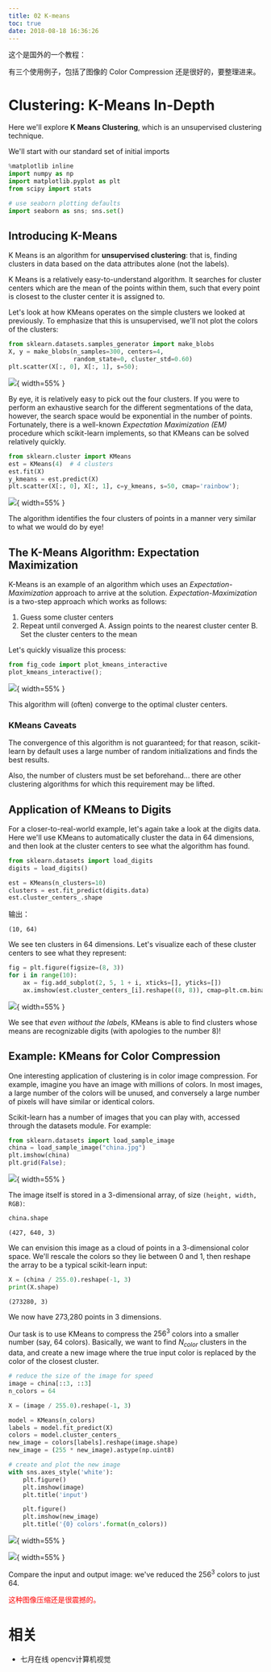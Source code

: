 ```yaml
---
title: 02 K-means
toc: true
date: 2018-08-18 16:36:26
---
```


这个是国外的一个教程：

有三个使用例子，包括了图像的 Color Compression 还是很好的，要整理进来。


# Clustering: K-Means In-Depth

Here we'll explore **K Means Clustering**, which is an unsupervised clustering technique.

We'll start with our standard set of initial imports


```python
%matplotlib inline
import numpy as np
import matplotlib.pyplot as plt
from scipy import stats

# use seaborn plotting defaults
import seaborn as sns; sns.set()
```

## Introducing K-Means

K Means is an algorithm for **unsupervised clustering**: that is, finding clusters in data based on the data attributes alone (not the labels).

K Means is a relatively easy-to-understand algorithm.  It searches for cluster centers which are the mean of the points within them, such that every point is closest to the cluster center it is assigned to.

Let's look at how KMeans operates on the simple clusters we looked at previously. To emphasize that this is unsupervised, we'll not plot the colors of the clusters:


```python
from sklearn.datasets.samples_generator import make_blobs
X, y = make_blobs(n_samples=300, centers=4,
                  random_state=0, cluster_std=0.60)
plt.scatter(X[:, 0], X[:, 1], s=50);
```


![](http://images.iterate.site/blog/image/180806/F25lJh5ak9.png?imageslim){ width=55% }

By eye, it is relatively easy to pick out the four clusters. If you were to perform an exhaustive search for the different segmentations of the data, however, the search space would be exponential in the number of points. Fortunately, there is a well-known *Expectation Maximization (EM)* procedure which scikit-learn implements, so that KMeans can be solved relatively quickly.


```python
from sklearn.cluster import KMeans
est = KMeans(4)  # 4 clusters
est.fit(X)
y_kmeans = est.predict(X)
plt.scatter(X[:, 0], X[:, 1], c=y_kmeans, s=50, cmap='rainbow');
```


![](http://images.iterate.site/blog/image/180806/eF4AKdj6Jl.png?imageslim){ width=55% }

The algorithm identifies the four clusters of points in a manner very similar to what we would do by eye!

## The K-Means Algorithm: Expectation Maximization

K-Means is an example of an algorithm which uses an *Expectation-Maximization* approach to arrive at the solution.
*Expectation-Maximization* is a two-step approach which works as follows:

1. Guess some cluster centers
2. Repeat until converged
   A. Assign points to the nearest cluster center
   B. Set the cluster centers to the mean

Let's quickly visualize this process:


```python
from fig_code import plot_kmeans_interactive
plot_kmeans_interactive();
```


![](http://images.iterate.site/blog/image/180806/2DjaLjFJkA.png?imageslim){ width=55% }

This algorithm will (often) converge to the optimal cluster centers.

### KMeans Caveats

The convergence of this algorithm is not guaranteed; for that reason, scikit-learn by default uses a large number of random initializations and finds the best results.

Also, the number of clusters must be set beforehand... there are other clustering algorithms for which this requirement may be lifted.

## Application of KMeans to Digits

For a closer-to-real-world example, let's again take a look at the digits data. Here we'll use KMeans to automatically cluster the data in 64 dimensions, and then look at the cluster centers to see what the algorithm has found.


```python
from sklearn.datasets import load_digits
digits = load_digits()
```


```python
est = KMeans(n_clusters=10)
clusters = est.fit_predict(digits.data)
est.cluster_centers_.shape
```

输出：

```
(10, 64)
```



We see ten clusters in 64 dimensions. Let's visualize each of these cluster centers to see what they represent:


```python
fig = plt.figure(figsize=(8, 3))
for i in range(10):
    ax = fig.add_subplot(2, 5, 1 + i, xticks=[], yticks=[])
    ax.imshow(est.cluster_centers_[i].reshape((8, 8)), cmap=plt.cm.binary)
```


![](http://images.iterate.site/blog/image/180806/hH8EIhliem.png?imageslim){ width=55% }

We see that *even without the labels*, KMeans is able to find clusters whose means are recognizable digits (with apologies to the number 8)!


## Example: KMeans for Color Compression

One interesting application of clustering is in color image compression. For example, imagine you have an image with millions of colors. In most images, a large number of the colors will be unused, and conversely a large number of pixels will have similar or identical colors.

Scikit-learn has a number of images that you can play with, accessed through the datasets module. For example:


```python
from sklearn.datasets import load_sample_image
china = load_sample_image("china.jpg")
plt.imshow(china)
plt.grid(False);
```


![](http://images.iterate.site/blog/image/180806/FJB3Bkg09E.png?imageslim){ width=55% }

The image itself is stored in a 3-dimensional array, of size ``(height, width, RGB)``:


```python
china.shape
```



```
(427, 640, 3)
```



We can envision this image as a cloud of points in a 3-dimensional color space. We'll rescale the colors so they lie between 0 and 1, then reshape the array to be a typical scikit-learn input:


```python
X = (china / 255.0).reshape(-1, 3)
print(X.shape)
```


```
(273280, 3)
```


We now have 273,280 points in 3 dimensions.

Our task is to use KMeans to compress the $256^3$ colors into a smaller number (say, 64 colors). Basically, we want to find $N_{color}$ clusters in the data, and create a new image where the true input color is replaced by the color of the closest cluster.


```python
# reduce the size of the image for speed
image = china[::3, ::3]
n_colors = 64

X = (image / 255.0).reshape(-1, 3)

model = KMeans(n_colors)
labels = model.fit_predict(X)
colors = model.cluster_centers_
new_image = colors[labels].reshape(image.shape)
new_image = (255 * new_image).astype(np.uint8)

# create and plot the new image
with sns.axes_style('white'):
    plt.figure()
    plt.imshow(image)
    plt.title('input')

    plt.figure()
    plt.imshow(new_image)
    plt.title('{0} colors'.format(n_colors))
```


![](http://images.iterate.site/blog/image/180806/hH990fdmbK.png?imageslim){ width=55% }


![](http://images.iterate.site/blog/image/180806/Fl4iAbFid4.png?imageslim){ width=55% }

Compare the input and output image: we've reduced the $256^3$ colors to just 64.

<span style="color:red;">这种图像压缩还是很震撼的。</span>





# 相关

- 七月在线 opencv计算机视觉
